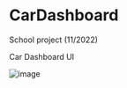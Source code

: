 # CarDashboard
School project (11/2022)

Car Dashboard UI

![image](https://user-images.githubusercontent.com/112402293/220424605-e3c944d8-459f-4dd3-bce0-759a0c8a8b63.png)
